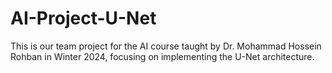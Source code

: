 # AI-Project-U-Net
This is our team project for the AI course taught by Dr. Mohammad Hossein Rohban in Winter 2024, focusing on implementing the U-Net architecture.

